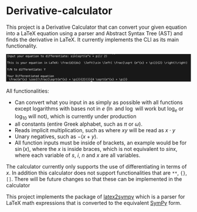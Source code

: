 # Derivative-calculator
This project is a Derivative Calculator that can convert your given equation into a LaTeX equation using a parser and Abstract Syntax Tree (AST) and finds the derivative in LaTeX. It currently implements the CLI as its main functionality. 

![Example of CLI in action](pictures/example.png)

All functionalities:
* Can convert what you input in as simply as possible with all functions except logarithms with bases not in $e$ ($\ln$ and $\log$ will work but $\log_e$ or $\log_{10}$ will not), which is currently under production 
* all constants (entire Greek alphabet, such as $\pi$ or $\omega$). 
* Reads implicit multiplication, such as where $xy$ will be read as $x \cdot y$
* Unary negatives, such as $-(x+y)$. 
* All function inputs must be inside of brackets, an example would be for $\sin(x)$, where the $x$ is inside braces, which is not equivalent to $sinx$, where each variable of $s$, $i$, $n$ and $x$ are all variables.

The calculator currently only supports the use of differentiating in terms of $x$. In addition this calculator does not support functionalities that are `**`, `{}`, `[]`.  There will be future changes so that these can be implemented in the calculator

This project implements the package of [latex2sympy](https://pypi.org/project/latex2sympy2/) which is a parser for LaTeX math expressions that is converted to the equivalent [SymPy](https://www.sympy.org/en/index.html) form.